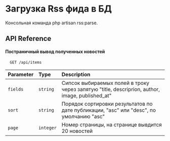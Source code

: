 
# Загрузка Rss фида в БД

Консольная команда php artisan rss:parse. 




## API Reference

#### Постраничный вывод полученных новостей

```http
  GET /api/items
```

| Parameter | Type     | Description                |
| :-------- | :------- | :------------------------- |
| `fields` | `string` | Сипсок выбираемых полей в троку через запятую "title, descriprion, author, image, published_at" |
| `sort` | `string` | Порядок сортировки результатов по дате публикации, "asc" или "desc", по умолчанию "asc" |
| `page` | `integer` | Номер страницы, на странице вывдится 20 новостей |



